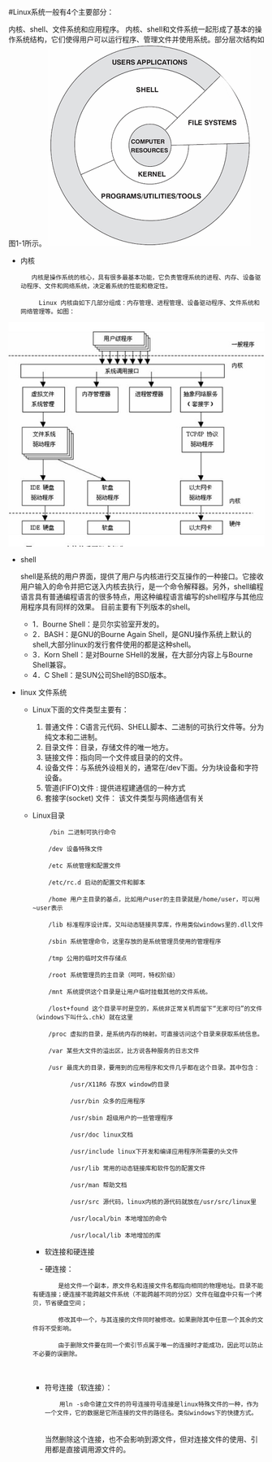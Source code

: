 #Linux系统一般有4个主要部分：

内核、shell、文件系统和应用程序。
内核、shell和文件系统一起形成了基本的操作系统结构，它们使得用户可以运行程序、管理文件并使用系统。部分层次结构如图1-1所示。
![img](./img/1351159464_7814.png)

* 内核
    
         内核是操作系统的核心，具有很多最基本功能，它负责管理系统的进程、内存、设备驱动程序、文件和网络系统，决定着系统的性能和稳定性。
    
           Linux 内核由如下几部分组成：内存管理、进程管理、设备驱动程序、文件系统和网络管理等。如图：
![img](./img/1351159614_1702.jpg)

 * shell
 
    shell是系统的用户界面，提供了用户与内核进行交互操作的一种接口。它接收用户输入的命令并把它送入内核去执行，是一个命令解释器。另外，shell编程语言具有普通编程语言的很多特点，用这种编程语言编写的shell程序与其他应用程序具有同样的效果。
    目前主要有下列版本的shell。
    
    - 1．Bourne Shell：是贝尔实验室开发的。 　
    - 2．BASH：是GNU的Bourne Again Shell，是GNU操作系统上默认的shell,大部分linux的发行套件使用的都是这种shell。
    - 3．Korn Shell：是对Bourne SHell的发展，在大部分内容上与Bourne Shell兼容。 　　　
    - 4．C Shell：是SUN公司Shell的BSD版本。
    
* linux 文件系统
    
    - Linux下面的文件类型主要有：
    
        1) 普通文件：C语言元代码、SHELL脚本、二进制的可执行文件等。分为纯文本和二进制。
        2) 目录文件：目录，存储文件的唯一地方。
        3) 链接文件：指向同一个文件或目录的的文件。
        4) 设备文件：与系统外设相关的，通常在/dev下面。分为块设备和字符设备。
        5) 管道(FIFO)文件 :  提供进程建通信的一种方式
        6) 套接字(socket) 文件： 该文件类型与网络通信有关
     
     - Linux目录 
        
              　/bin 二进制可执行命令
              
            　　/dev 设备特殊文件
            
            　　/etc 系统管理和配置文件
            
            　　/etc/rc.d 启动的配置文件和脚本
            
            　　/home 用户主目录的基点，比如用户user的主目录就是/home/user，可以用~user表示
            
            　　/lib 标准程序设计库，又叫动态链接共享库，作用类似windows里的.dll文件
            
            　　/sbin 系统管理命令，这里存放的是系统管理员使用的管理程序
            
            　　/tmp 公用的临时文件存储点
            
            　　/root 系统管理员的主目录（呵呵，特权阶级）
            
            　　/mnt 系统提供这个目录是让用户临时挂载其他的文件系统。
            
            　　/lost+found 这个目录平时是空的，系统非正常关机而留下“无家可归”的文件（windows下叫什么.chk）就在这里
            
            　　/proc 虚拟的目录，是系统内存的映射。可直接访问这个目录来获取系统信息。
            
            　　/var 某些大文件的溢出区，比方说各种服务的日志文件
            
            　　/usr 最庞大的目录，要用到的应用程序和文件几乎都在这个目录。其中包含：
            
            　　      /usr/X11R6 存放X window的目录
            
            　　      /usr/bin 众多的应用程序
            
            　　      /usr/sbin 超级用户的一些管理程序
            
            　　      /usr/doc linux文档
            
            　　      /usr/include linux下开发和编译应用程序所需要的头文件
            
            　　      /usr/lib 常用的动态链接库和软件包的配置文件
            
            　　      /usr/man 帮助文档
            
            　　      /usr/src 源代码，linux内核的源代码就放在/usr/src/linux里
            
            　　      /usr/local/bin 本地增加的命令
            
            　　      /usr/local/lib 本地增加的库
            
        * 软连接和硬连接
        
        　- 硬连接：
                
                  是给文件一个副本，原文件名和连接文件名都指向相同的物理地址。目录不能有硬连接；硬连接不能跨越文件系统（不能跨越不同的分区）文件在磁盘中只有一个拷贝，节省硬盘空间；
        
                  修改其中一个，与其连接的文件同时被修改。如果删除其中任意一个其余的文件将不受影响。
       
                  由于删除文件要在同一个索引节点属于唯一的连接时才能成功，因此可以防止不必要的误删除。
        　　
          - 符号连接（软连接）：
                
                    
                    用ln -s命令建立文件的符号连接符号连接是linux特殊文件的一种，作为一个文件，它的数据是它所连接的文件的路径名。类似windows下的快捷方式。
            　　    
                    当然删除这个连接，也不会影响到源文件，但对连接文件的使用、引用都是直接调用源文件的。